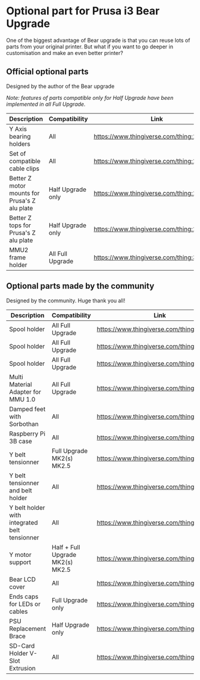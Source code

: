 # Optional part for Prusa i3 Bear Upgrade

One of the biggest advantage of Bear upgrade is that you can reuse lots of parts from your original printer. But what if you want to go deeper in customisation and make an even better printer?


## Official optional parts

Designed by the author of the Bear upgrade

*Note: features of parts compatible only for Half Upgrade have been implemented in all Full Upgrade.*

| Description | Compatibility | Link |
|-------------|---------------|------|
| Y Axis bearing holders | All | https://www.thingiverse.com/thing:2823171 |
| Set of compatible cable clips | All | https://www.thingiverse.com/thing:2676595 |
| Better Z motor mounts for Prusa's Z alu plate | Half Upgrade only | https://www.thingiverse.com/thing:2775169 |
| Better Z tops for Prusa's Z alu plate | Half Upgrade only | https://www.thingiverse.com/thing:2552246 |
| MMU2 frame holder | All Full Upgrade | https://www.thingiverse.com/thing:3090300 |



## Optional parts made by the community 

Designed by the community. Huge thank you all!

| Description | Compatibility | Link |
|-------------|---------------|------|
| Spool holder | All Full Upgrade | https://www.thingiverse.com/thing:2846383 |
| Spool holder | All Full Upgrade | https://www.thingiverse.com/thing:3068093 |
| Spool holder | All Full Upgrade | https://www.thingiverse.com/thing:3142106 |
| Multi Material Adapter for MMU 1.0 | All Full Upgrade | https://www.thingiverse.com/thing:2831583 |
| Damped feet with Sorbothan | All | https://www.thingiverse.com/thing:2844995 |
| Raspberry Pi 3B case | All | https://www.thingiverse.com/thing:2869086 |
| Y belt tensionner | Full Upgrade MK2(s) MK2.5 | https://www.thingiverse.com/thing:2904281 |
| Y belt tensionner and belt holder | All | https://www.thingiverse.com/thing:2995737 |
| Y belt holder with integrated belt tensionner | All | https://www.thingiverse.com/thing:3069061 |
| Y motor support | Half + Full Upgrade MK2(s) MK2.5 | https://www.thingiverse.com/thing:2929471 |
| Bear LCD cover | All | https://www.thingiverse.com/thing:2941711 |
| Ends caps for LEDs or cables | Full Upgrade only | https://www.thingiverse.com/thing:2958238 |
| PSU Replacement Brace | Half Upgrade only | https://www.thingiverse.com/thing:3087074 | 
| SD-Card Holder V-Slot Extrusion | All | https://www.thingiverse.com/thing:3198211 |